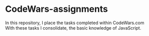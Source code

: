 # CodeWars-assignments

In this repository, I place the tasks completed within CodeWars.com<br>
With these tasks I consolidate, the basic knowledge of JavaScript.
